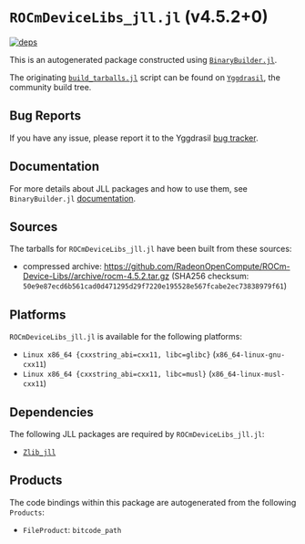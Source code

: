 # `ROCmDeviceLibs_jll.jl` (v4.5.2+0)

[![deps](https://juliahub.com/docs/ROCmDeviceLibs_jll/deps.svg)](https://juliahub.com/ui/Packages/ROCmDeviceLibs_jll/JXG1e?page=2)

This is an autogenerated package constructed using [`BinaryBuilder.jl`](https://github.com/JuliaPackaging/BinaryBuilder.jl).

The originating [`build_tarballs.jl`](https://github.com/JuliaPackaging/Yggdrasil/blob/26b8d6bad3b5a0602297d95531fce25a5fe5f05d/R/ROCmDeviceLibs/ROCmDeviceLibs@4.5.2/build_tarballs.jl) script can be found on [`Yggdrasil`](https://github.com/JuliaPackaging/Yggdrasil/), the community build tree.

## Bug Reports

If you have any issue, please report it to the Yggdrasil [bug tracker](https://github.com/JuliaPackaging/Yggdrasil/issues).

## Documentation

For more details about JLL packages and how to use them, see `BinaryBuilder.jl` [documentation](https://docs.binarybuilder.org/stable/jll/).

## Sources

The tarballs for `ROCmDeviceLibs_jll.jl` have been built from these sources:

* compressed archive: https://github.com/RadeonOpenCompute/ROCm-Device-Libs//archive/rocm-4.5.2.tar.gz (SHA256 checksum: `50e9e87ecd6b561cad0d471295d29f7220e195528e567fcabe2ec73838979f61`)

## Platforms

`ROCmDeviceLibs_jll.jl` is available for the following platforms:

* `Linux x86_64 {cxxstring_abi=cxx11, libc=glibc}` (`x86_64-linux-gnu-cxx11`)
* `Linux x86_64 {cxxstring_abi=cxx11, libc=musl}` (`x86_64-linux-musl-cxx11`)

## Dependencies

The following JLL packages are required by `ROCmDeviceLibs_jll.jl`:

* [`Zlib_jll`](https://github.com/JuliaBinaryWrappers/Zlib_jll.jl)

## Products

The code bindings within this package are autogenerated from the following `Products`:

* `FileProduct`: `bitcode_path`
